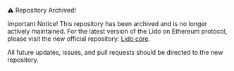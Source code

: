 ⚠️ Repository Archived!

Important Notice!
This repository has been archived and is no longer actively maintained. For the latest version of the Lido on Ethereum protocol, please visit the new official repository: [Lido core](https://github.com/lidofinance/core).

All future updates, issues, and pull requests should be directed to the new repository.
